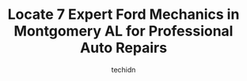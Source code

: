 ---
layout: ampstory
image: https://images.unsplash.com/photo-1522120177514-2b16ebe5634d?ixlib=rb-4.0.3&ixid=MnwxMjA3fDB8MHxwaG90by1wYWdlfHx8fGVufDB8fHx8&auto=format&fit=crop&w=640&h=853&q=80
author: techidn
featured: false
description: Trust your vehicles maintenance and repairs to the 7 best Ford Mechanic in Montgomery  AL, USA. With their extensive experience, cutting-edge technology, and commitment to customer satisfac
title: Locate 7 Expert Ford Mechanics in Montgomery  AL for Professional Auto Repairs
cover:
   title: Locate 7 Expert Ford Mechanics in Montgomery  AL for Professional Auto Repairs
   subtitle: Rickpate
   background: https://images.unsplash.com/photo-1522120177514-2b16ebe5634d?ixlib=rb-4.0.3&ixid=MnwxMjA3fDB8MHxwaG90by1wYWdlfHx8fGVufDB8fHx8&auto=format&fit=crop&w=640&h=853&q=80

pages: 
 - layout: thirds
   top: <h1>#1 Don Duncans All American Auto & Tire</h1>
   bottom: "<p>Headed to Florida. Dust shield on bottom of car fell and was dragging. Got me right in, patched me up and had me back on the road in no time.  Great service is so appreci</p>"
   background: https://www.knot35.com/toplist/wp-content/uploads/2023/06/best-ford-mechanic-1-in-montgomery-al-1685832554.jpeg
   backgroundblur: true
 - layout: thirds
   top: <h1>#2 Grays Tire & Service Center</h1>
   bottom: "<p>5840 E Shirley Ln, Montgomery, AL 36117, United States</p>"
   background: https://www.knot35.com/toplist/wp-content/uploads/2023/06/best-ford-mechanic-2-in-montgomery-al-1685832554.jpeg
   cta:
      link: https://www.knot35.com/toplist/locate-7-expert-ford-mechanics-in-montgomery-al-for-professional-auto-repairs/
      text: Locate 7 Expert Ford Mechanics in Montgomery  AL for Professional Auto Repairs
 - layout: thirds
   top: <h1>#3 Jim Woodham & Son Tire & Auto</h1>
   bottom: "<p>4058 Troy Hwy, Montgomery, AL 36116, United States</p>"
   background: https://www.knot35.com/toplist/wp-content/uploads/2023/06/best-ford-mechanic-3-in-montgomery-al-1685832555.jpeg
   cta:
      link: https://www.knot35.com/toplist/locate-7-expert-ford-mechanics-in-montgomery-al-for-professional-auto-repairs/
      text: Locate 7 Expert Ford Mechanics in Montgomery  AL for Professional Auto Repairs
 - layout: thirds
   top: <h1>#4 Performance Auto Repair</h1>
   bottom: "<p>665 N Eastern Blvd, Montgomery, AL 36117, United States</p>"
   background: https://images.unsplash.com/photo-1541356665065-22676f35dd40?ixlib=rb-4.0.3&ixid=MnwxMjA3fDB8MHxwaG90by1wYWdlfHx8fGVufDB8fHx8&auto=format&fit=crop&w=640&h=853&q=80
   cta:
      link: https://www.knot35.com/toplist/locate-7-expert-ford-mechanics-in-montgomery-al-for-professional-auto-repairs/
      text: Locate 7 Expert Ford Mechanics in Montgomery  AL for Professional Auto Repairs
 - layout: thirds
   top: <h1>#5 Haigler Auto Services</h1>
   bottom: "<p>4287 Atlanta Hwy, Montgomery, AL 36109, United States</p>"
   background: https://images.unsplash.com/photo-1489694553447-4c9339da310d?ixlib=rb-4.0.3&ixid=MnwxMjA3fDB8MHxwaG90by1wYWdlfHx8fGVufDB8fHx8&auto=format&fit=crop&w=640&h=853&q=80
   cta:
      link: https://www.knot35.com/toplist/locate-7-expert-ford-mechanics-in-montgomery-al-for-professional-auto-repairs/
      text: Locate 7 Expert Ford Mechanics in Montgomery  AL for Professional Auto Repairs
 - layout: thirds
   top: <h1>#6 McGriff Auto Service</h1>
   bottom: "<p>1614 Bell St, Montgomery, AL 36104, United States</p>"
   background: https://images.unsplash.com/photo-1488554378835-f7acf46e6c98?ixlib=rb-4.0.3&ixid=MnwxMjA3fDB8MHxwaG90by1wYWdlfHx8fGVufDB8fHx8&auto=format&fit=crop&w=640&h=853&q=80
   cta:
      link: https://www.knot35.com/toplist/locate-7-expert-ford-mechanics-in-montgomery-al-for-professional-auto-repairs/
      text: Locate 7 Expert Ford Mechanics in Montgomery  AL for Professional Auto Repairs
 - layout: thirds
   top: <h1>#7 McClendons Auto Repair</h1>
   bottom: "<p>317 N Decatur St, Montgomery, AL 36104, United States</p>"
   background: https://images.unsplash.com/photo-1597773150796-e5c14ebecbf5?ixlib=rb-4.0.3&ixid=MnwxMjA3fDB8MHxwaG90by1wYWdlfHx8fGVufDB8fHx8&auto=format&fit=crop&w=640&h=853&q=80
   cta:
      link: https://www.knot35.com/toplist/locate-7-expert-ford-mechanics-in-montgomery-al-for-professional-auto-repairs/
      text: Locate 7 Expert Ford Mechanics in Montgomery  AL for Professional Auto Repairs
 - layout: thirds
   middle: Continue reading...
   background: https://images.unsplash.com/photo-1620421680010-0766ff230392?ixlib=rb-4.0.3&ixid=MnwxMjA3fDB8MHxwaG90by1wYWdlfHx8fGVufDB8fHx8&auto=format&fit=crop&w=640&h=853&q=80
   cta:
      link: https://www.knot35.com/toplist/locate-7-expert-ford-mechanics-in-montgomery-al-for-professional-auto-repairs/
      text: Locate 7 Expert Ford Mechanics in Montgomery  AL for Professional Auto Repairs
      
---